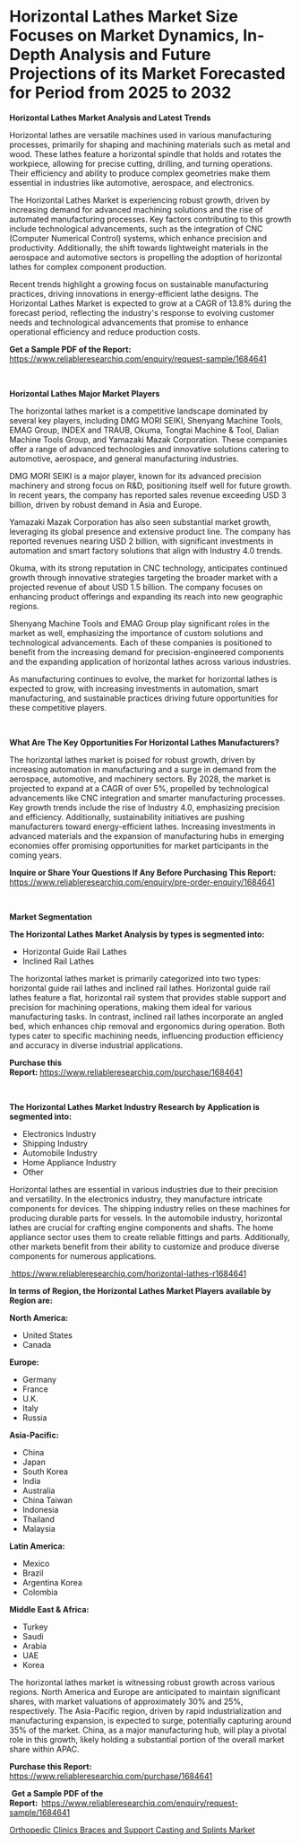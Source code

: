 <p><h1>Horizontal Lathes Market Size Focuses on Market Dynamics, In-Depth Analysis and Future Projections of its Market Forecasted for Period from 2025 to 2032</h1></p><p><strong>Horizontal Lathes Market Analysis and Latest Trends</strong></p>
<p><p>Horizontal lathes are versatile machines used in various manufacturing processes, primarily for shaping and machining materials such as metal and wood. These lathes feature a horizontal spindle that holds and rotates the workpiece, allowing for precise cutting, drilling, and turning operations. Their efficiency and ability to produce complex geometries make them essential in industries like automotive, aerospace, and electronics.</p><p>The Horizontal Lathes Market is experiencing robust growth, driven by increasing demand for advanced machining solutions and the rise of automated manufacturing processes. Key factors contributing to this growth include technological advancements, such as the integration of CNC (Computer Numerical Control) systems, which enhance precision and productivity. Additionally, the shift towards lightweight materials in the aerospace and automotive sectors is propelling the adoption of horizontal lathes for complex component production.</p><p>Recent trends highlight a growing focus on sustainable manufacturing practices, driving innovations in energy-efficient lathe designs. The Horizontal Lathes Market is expected to grow at a CAGR of 13.8% during the forecast period, reflecting the industry's response to evolving customer needs and technological advancements that promise to enhance operational efficiency and reduce production costs.</p></p>
<p><strong>Get a Sample PDF of the Report:&nbsp;</strong> <a href="https://www.reliableresearchiq.com/enquiry/request-sample/1684641?utm_campaign=3441&utm_medium=2&utm_source=Github&utm_content=ia&utm_term=26032025&utm_id=horizontal-lathes">https://www.reliableresearchiq.com/enquiry/request-sample/1684641</a></p>
<p>&nbsp;</p>
<p><strong>Horizontal Lathes Major Market Players</strong></p>
<p><p>The horizontal lathes market is a competitive landscape dominated by several key players, including DMG MORI SEIKI, Shenyang Machine Tools, EMAG Group, INDEX and TRAUB, Okuma, Tongtai Machine & Tool, Dalian Machine Tools Group, and Yamazaki Mazak Corporation. These companies offer a range of advanced technologies and innovative solutions catering to automotive, aerospace, and general manufacturing industries.</p><p>DMG MORI SEIKI is a major player, known for its advanced precision machinery and strong focus on R&D, positioning itself well for future growth. In recent years, the company has reported sales revenue exceeding USD 3 billion, driven by robust demand in Asia and Europe.</p><p>Yamazaki Mazak Corporation has also seen substantial market growth, leveraging its global presence and extensive product line. The company has reported revenues nearing USD 2 billion, with significant investments in automation and smart factory solutions that align with Industry 4.0 trends.</p><p>Okuma, with its strong reputation in CNC technology, anticipates continued growth through innovative strategies targeting the broader market with a projected revenue of about USD 1.5 billion. The company focuses on enhancing product offerings and expanding its reach into new geographic regions.</p><p>Shenyang Machine Tools and EMAG Group play significant roles in the market as well, emphasizing the importance of custom solutions and technological advancements. Each of these companies is positioned to benefit from the increasing demand for precision-engineered components and the expanding application of horizontal lathes across various industries.</p><p>As manufacturing continues to evolve, the market for horizontal lathes is expected to grow, with increasing investments in automation, smart manufacturing, and sustainable practices driving future opportunities for these competitive players.</p></p>
<p>&nbsp;</p>
<p><strong>What Are The Key Opportunities For Horizontal Lathes Manufacturers?</strong></p>
<p><p>The horizontal lathes market is poised for robust growth, driven by increasing automation in manufacturing and a surge in demand from the aerospace, automotive, and machinery sectors. By 2028, the market is projected to expand at a CAGR of over 5%, propelled by technological advancements like CNC integration and smarter manufacturing processes. Key growth trends include the rise of Industry 4.0, emphasizing precision and efficiency. Additionally, sustainability initiatives are pushing manufacturers toward energy-efficient lathes. Increasing investments in advanced materials and the expansion of manufacturing hubs in emerging economies offer promising opportunities for market participants in the coming years.</p></p>
<p><strong>Inquire or Share Your Questions If Any Before Purchasing This Report:</strong> <a href="https://www.reliableresearchiq.com/enquiry/pre-order-enquiry/1684641?utm_campaign=3441&utm_medium=2&utm_source=Github&utm_content=ia&utm_term=26032025&utm_id=horizontal-lathes">https://www.reliableresearchiq.com/enquiry/pre-order-enquiry/1684641</a></p>
<p>&nbsp;</p>
<p><strong>Market Segmentation</strong></p>
<p><strong>The Horizontal Lathes Market Analysis by types is segmented into:</strong></p>
<p><ul><li>Horizontal Guide Rail Lathes</li><li>Inclined Rail Lathes</li></ul></p>
<p><p>The horizontal lathes market is primarily categorized into two types: horizontal guide rail lathes and inclined rail lathes. Horizontal guide rail lathes feature a flat, horizontal rail system that provides stable support and precision for machining operations, making them ideal for various manufacturing tasks. In contrast, inclined rail lathes incorporate an angled bed, which enhances chip removal and ergonomics during operation. Both types cater to specific machining needs, influencing production efficiency and accuracy in diverse industrial applications.</p></p>
<p><strong>Purchase this Report:&nbsp;</strong><a href="https://www.reliableresearchiq.com/purchase/1684641?utm_campaign=3441&utm_medium=2&utm_source=Github&utm_content=ia&utm_term=26032025&utm_id=horizontal-lathes">https://www.reliableresearchiq.com/purchase/1684641</a></p>
<p>&nbsp;</p>
<p><strong>The Horizontal Lathes Market Industry Research by Application is segmented into:</strong></p>
<p><ul><li>Electronics Industry</li><li>Shipping Industry</li><li>Automobile Industry</li><li>Home Appliance Industry</li><li>Other</li></ul></p>
<p><p>Horizontal lathes are essential in various industries due to their precision and versatility. In the electronics industry, they manufacture intricate components for devices. The shipping industry relies on these machines for producing durable parts for vessels. In the automobile industry, horizontal lathes are crucial for crafting engine components and shafts. The home appliance sector uses them to create reliable fittings and parts. Additionally, other markets benefit from their ability to customize and produce diverse components for numerous applications.</p></p>
<p><a href="https://www.reliableresearchiq.com/horizontal-lathes-r1684641?utm_campaign=3441&utm_medium=2&utm_source=Github&utm_content=ia&utm_term=26032025&utm_id=horizontal-lathes">&nbsp;https://www.reliableresearchiq.com/horizontal-lathes-r1684641</a></p>
<p><strong>In terms of Region, the Horizontal Lathes Market Players available by Region are:</strong></p>
<p>
    <p> <strong> North America: </strong>
        <ul>
            <li>United States</li>
            <li>Canada</li>
        </ul>
        </p> 
    <p> <strong> Europe: </strong>
        <ul>
            <li>Germany</li>
            <li>France</li>
            <li>U.K.</li>
            <li>Italy</li>
            <li>Russia</li>
        </ul>
        </p> 
    <p> <strong> Asia-Pacific: </strong>
        <ul>
            <li>China</li>
            <li>Japan</li>
            <li>South Korea</li>
            <li>India</li>
            <li>Australia</li>
            <li>China Taiwan</li>
            <li>Indonesia</li>
            <li>Thailand</li>
            <li>Malaysia</li>
        </ul>
        </p> 
    <p> <strong> Latin America: </strong>
        <ul>
            <li>Mexico</li>
            <li>Brazil</li>
            <li>Argentina Korea</li>
            <li>Colombia</li>
        </ul>
        </p> 
    <p> <strong> Middle East & Africa: </strong>
        <ul>
            <li>Turkey</li>
            <li>Saudi</li>
            <li>Arabia</li>
            <li>UAE</li>
            <li>Korea</li>
        </ul>
    </p>
    </p>
<p><p>The horizontal lathes market is witnessing robust growth across various regions. North America and Europe are anticipated to maintain significant shares, with market valuations of approximately 30% and 25%, respectively. The Asia-Pacific region, driven by rapid industrialization and manufacturing expansion, is expected to surge, potentially capturing around 35% of the market. China, as a major manufacturing hub, will play a pivotal role in this growth, likely holding a substantial portion of the overall market share within APAC.</p></p>
<p><strong>Purchase this Report: </strong><a href="https://www.reliableresearchiq.com/purchase/1684641?utm_campaign=3441&utm_medium=2&utm_source=Github&utm_content=ia&utm_term=26032025&utm_id=horizontal-lathes">https://www.reliableresearchiq.com/purchase/1684641</a></p>
<p>&nbsp;<strong>Get a Sample PDF of the Report:&nbsp;&nbsp;</strong><a href="https://www.reliableresearchiq.com/enquiry/request-sample/1684641?utm_campaign=3441&utm_medium=2&utm_source=Github&utm_content=ia&utm_term=26032025&utm_id=horizontal-lathes">https://www.reliableresearchiq.com/enquiry/request-sample/1684641</a></p>
<p><strong></strong></p>
<p><p><a href="https://github.com/shrebasokib/Market-Research-Report-List-1/blob/main/orthopedic-clinics-braces-and-support-casting-and-splints-market.md?utm_campaign=3441&utm_medium=2&utm_source=Github&utm_content=ia&utm_term=26032025&utm_id=horizontal-lathes">Orthopedic Clinics Braces and Support Casting and Splints Market</a></p></p>